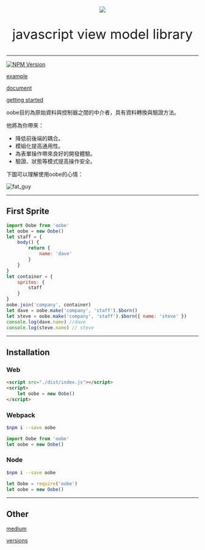 <br>

<p align="center"><img src="https://softchef.github.io/oobe/assets/logo.png"></p>

<p align="center" style="font-size:2.5em">javascript view model library</p>

---

[![NPM Version][npm-image]][npm-url]

[example](https://softchef.github.io/oobe/example/)

[document](https://softchef.github.io/oobe/docs/)

[getting started](https://softchef.github.io/oobe/started/)

oobe目的為原始資料與控制器之間的中介者，具有資料轉換與驗證方法。

他將為你帶來：

* 降低前後端的耦合。
* 模組化提高通用性。
* 為表單操作帶來良好的開發體驗。
* 驗證、狀態等模式提高操作安全。

下圖可以理解使用oobe的心情：

![fat_guy](https://softchef.github.io/oobe/assets/happy_fat_guy.gif)

---

## First Sprite

```js
import Oobe from 'oobe'
let oobe = new Oobe()
let staff = {
    body() {
        return {
            name: 'dave'
        }
    }
}
let container = {
    sprites: {
        staff
    }
}
oobe.join('company', container)
let dave = oobe.make('company', 'staff').$born()
let steve = oobe.make('company', 'staff').$born({ name: 'steve' })
console.log(dave.name) //dave
console.log(steve.name) // steve
```

---

## Installation

### Web

```html
<script src="./dist/index.js"></script>
<script>
    let oobe = new Oobe()
</script>
```

### Webpack

```bash
$npm i --save oobe
```

```js
import Oobe from 'oobe'
let oobe = new Oobe()
```

### Node
```bash
$npm i --save oobe
```

```js
let Oobe = require('oobe')
let oobe = new Oobe()
```

---

## Other

[medium](https://medium.com/sensor-live/oobe-javascript-view-model-library-a6ada8d56566)

[versions](https://softchef.github.io/oobe/version)

[npm-image]: https://img.shields.io/npm/v/oobe.svg
[npm-url]: https://npmjs.org/package/oobe
